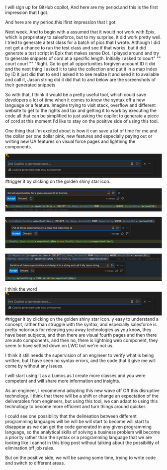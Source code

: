  I will sign up for GitHub copilot, And here are my period.and this is the first impression that I got.

And here are my period.this ifirst impression that I got

Next week. And to begin with a assumed that it would not work with Epix, which is proprietary to salesforce, but to my surprise, it did work pretty well. I tried to generate a test class for a batch of pics that I wrote. Although I did not get a chance to run the test class and see if that works, but it did generate a test script in Epix that makes sense Dot. I played around and try to generate snippets of cord at a specific length. Initially I asked to court" "" court court "" "Right. Go to get all opportunities forgiven account ID it did and the next thing I asked it to take the collection and put it in a map index by ID it just did that to end I asked it to see realize it and send it to available and call it, Jason string did it did that to and below are the screenshots of their generated snippets


So with that, I think it would be a pretty useful tool, which could save developers a lot of time when it comes to know the syntax off a new language or a feature. Imagine trying to visit stack, overflow and different website to get to the rights and tax and getting it to work by executing the code all that can be simplified to just asking the copilot to generate a piece of cord at this moment I'd like to stay on the positive side of using this tool.

One thing that I'm excited about is how it can save a lot of time for me and the dollar per one dollar pink, new features and especially paying out or writing new UA features on visual force pages and lightning the components.



![alt text](image.png) #trigger it by clicking on the golden shiny star icon. 

![alt text](image-1.png)

![alt text](image-2.png)

![alt text](image-3.png)

I think the word
![alt text](image.png) #trigger it by clicking on the golden shiny star icon. y easy to understand a concept, rather than struggle with the syntax, and especially salesforce is pretty notorious for releasing you away technologies as you know, they have been subjects, and then there are visual fourth pages and then there are auto components, and then no, there is lightning web component, they seem to have settled down on LWC but we're not us.

I think it still needs the supervision of an engineer to verify what is being written, but I have seen no syntax errors, and the code that it give me will come by without any issues.

I will start using it as a Lumos as I create more classes and you were competent and will share more information and insights.

As an engineer, I recommend adopting this new wave off Off this disruptive technology.
I think that there will be a shift or change an expectation of the deliverables from engineers, but using this tool, we can adapt to using this technology to become more efficient and turn things around quicker.

I could see one possibility that the delineation between different programming languages will be will be will start to become will start to disappear as we can get the code generated in any given programming language, so the analytical skills of solving a business problem will become a priority rather than the syntax or a programming language that we are looking like I cannot in this blog post without talking about the possibility of elimination off job rules.

 But on the positive side, we will be saving some time, trying to write code and switch to different areas.
